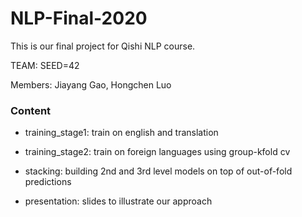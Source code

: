 # NLP-Final-2020

This is our final project for Qishi NLP course.

TEAM: SEED=42

Members: Jiayang Gao, Hongchen Luo




### Content

- training_stage1: train on english and translation

- training_stage2: train on foreign languages using group-kfold cv

- stacking: building 2nd and 3rd level models on top of out-of-fold predictions

- presentation: slides to illustrate our approach

